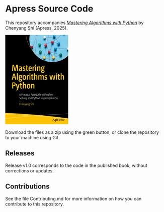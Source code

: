 # Apress Source Code

This repository accompanies [*Mastering Algorithms with Python*](https://www.link.springer.com/book/10.1007/979-8-8688-1799-1) by Chenyang Shi (Apress, 2025).

[comment]: #cover
![Cover image](979-8-8688-1798-4.jpg)

Download the files as a zip using the green button, or clone the repository to your machine using Git.

## Releases

Release v1.0 corresponds to the code in the published book, without corrections or updates.

## Contributions

See the file Contributing.md for more information on how you can contribute to this repository.